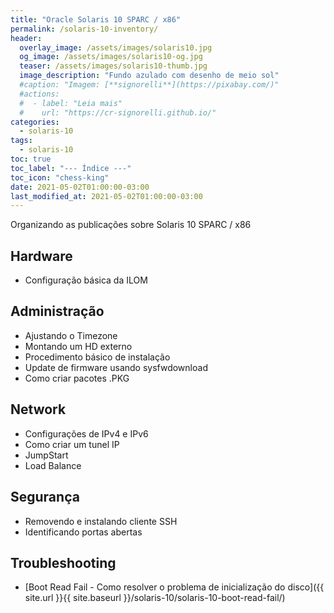 ```yaml
---
title: "Oracle Solaris 10 SPARC / x86"
permalink: /solaris-10-inventory/
header:
  overlay_image: /assets/images/solaris10.jpg
  og_image: /assets/images/solaris10-og.jpg
  teaser: /assets/images/solaris10-thumb.jpg
  image_description: "Fundo azulado com desenho de meio sol"
  #caption: "Imagem: [**signorelli**](https://pixabay.com/)"
  #actions:
  #  - label: "Leia mais"
  #    url: "https://cr-signorelli.github.io/"
categories:
  - solaris-10
tags:
  - solaris-10
toc: true
toc_label: "--- Índice ---"
toc_icon: "chess-king"
date: 2021-05-02T01:00:00-03:00
last_modified_at: 2021-05-02T01:00:00-03:00
---
```


Organizando as publicações sobre Solaris 10 SPARC / x86

## Hardware

- Configuração básica da ILOM

## Administração

- Ajustando o Timezone
- Montando um HD externo
- Procedimento básico de instalação
- Update de firmware usando sysfwdownload
- Como criar pacotes .PKG

## Network

- Configurações de IPv4 e IPv6
- Como criar um tunel IP
- JumpStart
- Load Balance

## Segurança

- Removendo e instalando cliente SSH
- Identificando portas abertas

## Troubleshooting

- [Boot Read Fail - Como resolver o problema de inicialização do disco]({{ site.url }}{{ site.baseurl }}/solaris-10/solaris-10-boot-read-fail/)  
